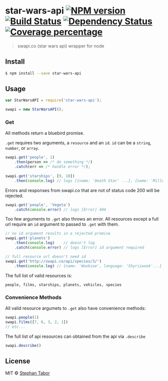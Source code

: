 # star-wars-api [![NPM version][npm-image]][npm-url] [![Build Status][travis-image]][travis-url] [![Dependency Status][daviddm-image]][daviddm-url] [![Coverage percentage][coveralls-image]][coveralls-url]
> swapi.co (star wars api) wrapper for node


## Install

```sh
$ npm install --save star-wars-api
```

## Usage

```js
var StarWarsAPI = require('star-wars-api');

swapi = new StarWarsAPI();
```

### Get
All methods return a bluebird promise.

`.get` requires two arguments, a `resource` and an `id`. `id` can be a `string`, `number`, or `array`.

```js
swapi.get('people', 1)
    .then(person => /* do something */)
    .catch(err => /* handle error */);
    
swapi.get('starships', [9, 10])
    .then(console.log) // logs [{name: 'Death Star' ...}, {name: 'Millenium Falcon' ...}]
```

Errors and responses from swapi.co that are not of status code 200 will
be rejected.

```js
swapi.get('people', 'Vegeta')
    .catch(console.error) // logs [Error] 404
```

Too few arguments to `.get` also throws an error. All resources except a full url require an `id` argument to passed to `.get` with them. 

```js
// no id argument results in a rejected promise
swapi.get('planets')
    .then(console.log)    // doesn't log
    .catch(console.error) // logs [Error] id argument required

// full resource url doesn't need id
swapi.get('http://swapi.co/api/species/3/')
    .then(console.log) // {name: 'Wookiee', language: 'Shyriiwook'...}
```

The full list of valid resources is: 

```
people, films, starships, planets, vehicles, species
```


### Convenience Methods

All valid resource argumets to `.get` also have convenience methods: 

```js
swapi.people(1)
swapi.films([7, 6, 3, 2, 1])
// etc...
```

The full list of api resources can obtained from the api via `.describe`

```js
swapi.describe()
```

## License

MIT © [Stephan Tabor](http://stephantabor.com)


[npm-image]: https://badge.fury.io/js/star-wars-api.svg
[npm-url]: https://npmjs.org/package/star-wars-api
[travis-image]: https://travis-ci.org/stephantabor/star-wars-api.svg?branch=master
[travis-url]: https://travis-ci.org/stephantabor/star-wars-api
[daviddm-image]: https://david-dm.org/stephantabor/star-wars-api.svg?theme=shields.io
[daviddm-url]: https://david-dm.org/stephantabor/star-wars-api
[coveralls-image]: https://coveralls.io/repos/stephantabor/star-wars-api/badge.svg
[coveralls-url]: https://coveralls.io/r/stephantabor/star-wars-api
